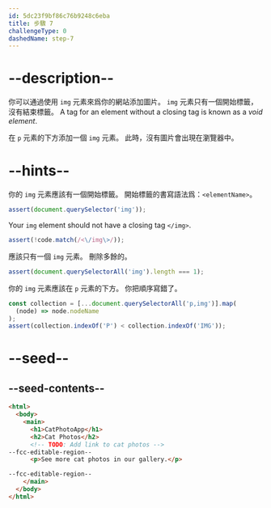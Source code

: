```yaml
---
id: 5dc23f9bf86c76b9248c6eba
title: 步驟 7
challengeType: 0
dashedName: step-7
---
```


# --description--

你可以通過使用 `img` 元素來爲你的網站添加圖片。 `img` 元素只有一個開始標籤，沒有結束標籤。 A tag for an element without a closing tag is known as a <dfn>void element</dfn>.

在 `p` 元素的下方添加一個 `img` 元素。 此時，沒有圖片會出現在瀏覽器中。

# --hints--

你的 `img` 元素應該有一個開始標籤。 開始標籤的書寫語法爲：`<elementName>`。

```js
assert(document.querySelector('img'));
```

Your `img` element should not have a closing tag `</img>`.

```js
assert(!code.match(/<\/img\>/));
```

應該只有一個 `img` 元素。 刪除多餘的。

```js
assert(document.querySelectorAll('img').length === 1);
```

你的 `img` 元素應該在 `p` 元素的下方。 你把順序寫錯了。

```js
const collection = [...document.querySelectorAll('p,img')].map(
  (node) => node.nodeName
);
assert(collection.indexOf('P') < collection.indexOf('IMG'));
```

# --seed--

## --seed-contents--

```html
<html>
  <body>
    <main>
      <h1>CatPhotoApp</h1>
      <h2>Cat Photos</h2>
      <!-- TODO: Add link to cat photos -->
--fcc-editable-region--
      <p>See more cat photos in our gallery.</p>

--fcc-editable-region--
    </main>
  </body>
</html>
```


